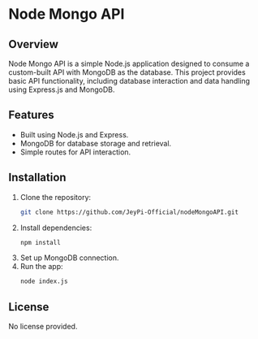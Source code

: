 # Node Mongo API

## Overview
Node Mongo API is a simple Node.js application designed to consume a custom-built API with MongoDB as the database. This project provides basic API functionality, including database interaction and data handling using Express.js and MongoDB.

## Features
- Built using Node.js and Express.
- MongoDB for database storage and retrieval.
- Simple routes for API interaction.
  
## Installation
1. Clone the repository:
   ```bash
   git clone https://github.com/JeyPi-Official/nodeMongoAPI.git
   ```
2. Install dependencies:
   ```bash
   npm install
   ```
3. Set up MongoDB connection.
4. Run the app:
   ```bash
   node index.js
   ```

## License
No license provided.
